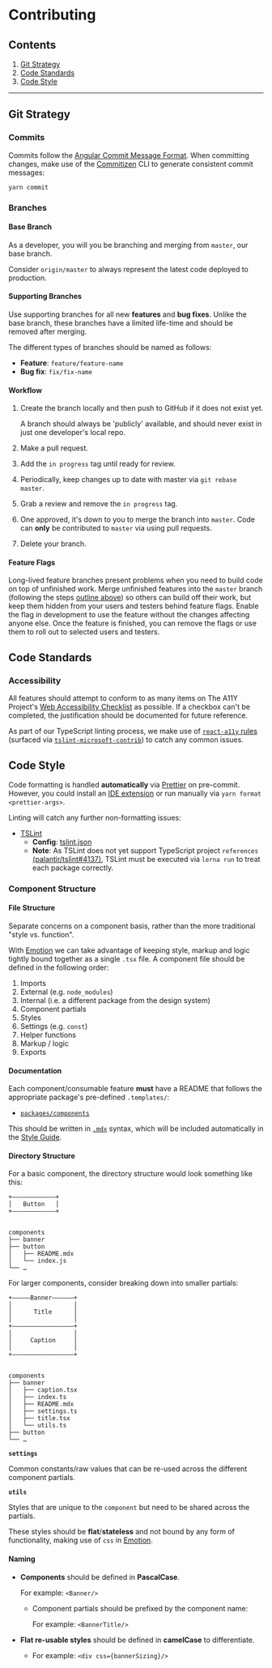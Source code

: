 # Contributing

## Contents

1. [Git Strategy](#git-strategy)
2. [Code Standards](#code-standards)
3. [Code Style](#code-style)

---

## Git Strategy

### Commits

Commits follow the [Angular Commit Message Format](https://github.com/angular/angular.js/blob/master/DEVELOPERS.md#-git-commit-guidelines). When committing changes, make use of the [Commitizen](https://github.com/commitizen/cz-cli) CLI to generate consistent commit messages:

```
yarn commit
```

### Branches

#### Base Branch

As a developer, you will you be branching and merging from `master`, our base branch.

Consider `origin/master` to always represent the latest code deployed to production.

#### Supporting Branches

Use supporting branches for all new **features** and **bug fixes**. Unlike the base branch, these branches have a limited life-time and should be removed after merging.

The different types of branches should be named as follows:

- **Feature**: `feature/feature-name`
- **Bug fix**: `fix/fix-name`

#### Workflow

1. Create the branch locally and then push to GitHub if it does not exist yet.

   A branch should always be 'publicly' available, and should never exist in just one developer's local repo.

1. Make a pull request.
1. Add the `in progress` tag until ready for review.
1. Periodically, keep changes up to date with master via `git rebase master`.
1. Grab a review and remove the `in progress` tag.
1. One approved, it's down to you to merge the branch into `master`. Code can **only** be contributed to `master` via using pull requests.
1. Delete your branch.

#### Feature Flags

Long-lived feature branches present problems when you need to build code on top of unfinished work. Merge unfinished features into the `master` branch (following the steps [outline above](#workflow)) so others can build off their work, but keep them hidden from your users and testers behind feature flags. Enable the flag in development to use the feature without the changes affecting anyone else. Once the feature is finished, you can remove the flags or use them to roll out to selected users and testers.

## Code Standards

### Accessibility

All features should attempt to conform to as many items on The A11Y Project's [Web Accessibility Checklist](https://a11yproject.com/checklist) as possible. If a checkbox can't be completed, the justification should be documented for future reference.

As part of our TypeScript linting process, we make use of [`react-a11y` rules](https://github.com/reactjs/react-a11y) (surfaced via [`tslint-microsoft-contrib`](https://github.com/Microsoft/tslint-microsoft-contrib)) to catch any common issues.

## Code Style

Code formatting is handled **automatically** via [Prettier](https://prettier.io/) on pre-commit. However, you could install an [IDE extension](https://prettier.io/docs/en/editors.html) or run manually via `yarn format <prettier-args>`.

Linting will catch any further non-formatting issues:

- [TSLint](https://palantir.github.io/tslint/)
  - **Config**: [tslint.json](./tslint.json)
  - **Note**: As TSLint does not yet support TypeScript project `references` [(palantir/tslint#4137)](https://github.com/palantir/tslint/issues/4137), TSLint must be executed via `lerna run` to treat each package correctly.

### Component Structure

#### File Structure

Separate concerns on a component basis, rather than the more traditional "style vs. function".

With [Emotion](https://emotion.sh) we can take advantage of keeping style, markup and logic tightly bound together as a single `.tsx` file. A component file should be defined in the following order:

1. Imports
1. External (e.g. `node_modules`)
1. Internal (i.e. a different package from the design system)
1. Component partials
1. Styles
1. Settings (e.g. `const`)
1. Helper functions
1. Markup / logic
1. Exports

#### Documentation

Each component/consumable feature **must** have a README that follows the appropriate package's pre-defined `.templates/`:

- [`packages/components`](packages/components/.templates/README.mdx)

This should be written in [`.mdx`](https://mdxjs.com/) syntax, which will be included automatically in the [Style Guide](./README.md#style-guide).

#### Directory Structure

For a basic component, the directory structure would look something like this:

```
+————————————+
│   Button   │
+————————————+


components
├── banner
├── button
│   ├── README.mdx
│   └── index.js
└── …
```

For larger components, consider breaking down into smaller partials:

```
+—————Banner——————+
│                 │
│      Title      │
│                 │
+—————————————————+
│                 │
│     Caption     │
│                 │
+—————————————————+


components
├── banner
│   ├── caption.tsx
│   ├── index.ts
│   ├── README.mdx
│   ├── settings.ts
│   ├── title.tsx
│   └── utils.ts
├── button
└── …
```

**`settings`**

Common constants/raw values that can be re-used across the different component partials.

**`utils`**

Styles that are unique to the `component` but need to be shared across the partials.

These styles should be **flat**/**stateless** and not bound by any form of functionality, making use of `css` in [Emotion](https://emotion.sh/docs/composition).

#### Naming

- **Components** should be defined in **PascalCase**.

  For example: `<Banner/>`

  - Component partials should be prefixed by the component name:

    For example: `<BannerTitle/>`

- **Flat re-usable styles** should be defined in **camelCase** to differentiate.

  - For example: `<div css={bannerSizing}/>`
